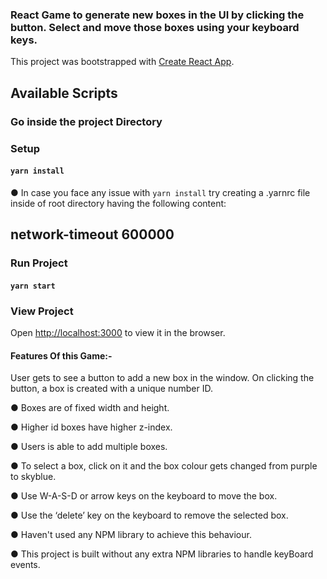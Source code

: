 ### React Game to generate new boxes in the UI by clicking the button. Select and move those boxes using your keyboard keys.

This project was bootstrapped with [Create React App](https://github.com/facebook/create-react-app).

## Available Scripts

### Go inside the project Directory 

### Setup
#### `yarn install`

● In case you face any issue with `yarn install` try creating a .yarnrc file inside of root directory having the following content:
## network-timeout 600000

### Run Project
#### `yarn start`

### View Project
Open [http://localhost:3000](http://localhost:3000) to view it in the browser.


#### Features Of this Game:-

User gets to see a button to add a new box in the window. On clicking the button, a box is created with a unique number ID. 

● Boxes are of fixed width and height.

● Higher id boxes have higher z-index.

● Users is able to add multiple boxes.

● To select a box, click on it and the box colour gets changed from purple to skyblue.

● Use W-A-S-D or arrow keys on the keyboard to move the box.

● Use the ‘delete’ key on the keyboard to remove the selected box.

● Haven't used any NPM library to achieve this behaviour.

● This project is built without any extra NPM libraries to handle keyBoard events.






